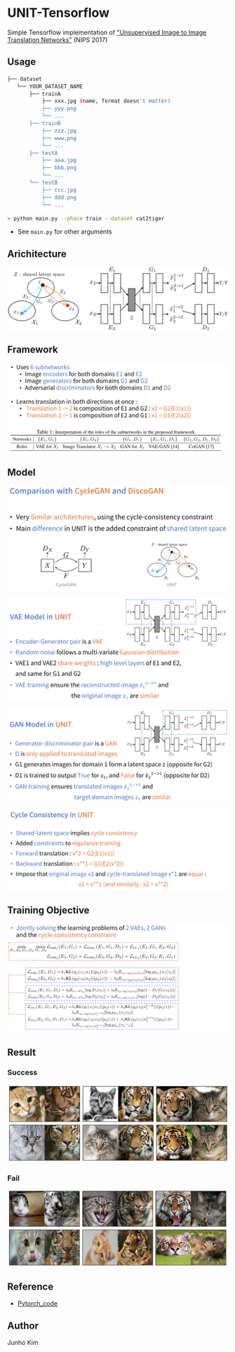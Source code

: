# UNIT-Tensorflow
Simple Tensorflow implementation of ["Unsupervised Image to Image Translation Networks"](https://arxiv.org/abs/1703.00848) (NIPS 2017)

## Usage
```bash
├── dataset
   └── YOUR_DATASET_NAME
       ├── trainA
           ├── xxx.jpg (name, format doesn't matter)
           ├── yyy.png
           └── ...
       ├── trainB
           ├── zzz.jpg
           ├── www.png
           └── ...
       ├── testA
           ├── aaa.jpg 
           ├── bbb.png
           └── ...
       └── testB
           ├── ccc.jpg 
           ├── ddd.png
           └── ...
```

```bash
> python main.py --phase train --dataset cat2tiger
```
* See `main.py` for other arguments

## Arichitecture
![architecture](./assests/architecture.png)

## Framework
![framework](./assests/framework.png)

## Model
![compare](./assests/compare.png)

![vae](./assests/vae_model.png)

![gan](./assests/gan_model.png)

![cycle](./assests/cycle_.png)

## Training Objective
![objective](./assests/training_objective__.png)

## Result
### Success
![success](./assests/success.png)

### Fail
![fail](./assests/fail.png)

## Reference
* [Pytorch_code](https://github.com/mingyuliutw/UNIT)

## Author
Junho Kim
